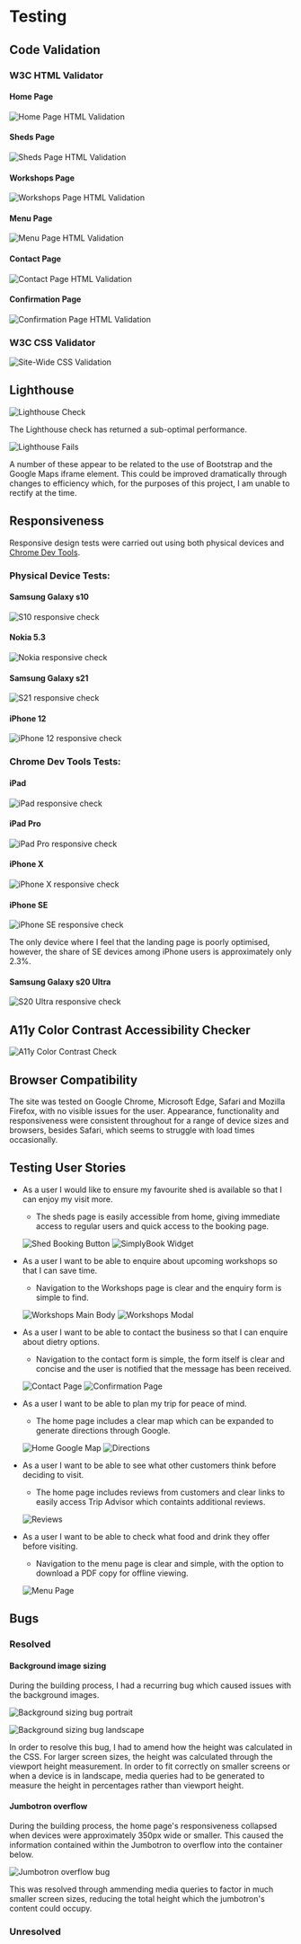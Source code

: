 # Testing 


## Code Validation 

### W3C HTML Validator

#### Home Page

![Home Page HTML Validation](documentation/testing/html-index.jpg)

#### Sheds Page

![Sheds Page HTML Validation](documentation/testing/html-sheds.jpg)

#### Workshops Page

![Workshops Page HTML Validation](documentation/testing/html-workshop.jpg)

#### Menu Page

![Menu Page HTML Validation](documentation/testing/html-menu.jpg)

#### Contact Page

![Contact Page HTML Validation](documentation/testing/html-contact.jpg)

#### Confirmation Page

![Confirmation Page HTML Validation](documentation/testing/html-confirmation.jpg)

### W3C CSS Validator 

![Site-Wide CSS Validation](documentation/testing/css-validation.jpg)

## Lighthouse 

![Lighthouse Check](documentation/testing/lighthouse-check.png)

The Lighthouse check has returned a sub-optimal performance. 

![Lighthouse Fails](documentation/testing/lighthouse-fails.jpg)

A number of these appear to be related to the use of Bootstrap and the Google Maps iframe element. This could be improved dramatically through changes to efficiency which, for the purposes of this project, I am unable to rectify at the time. 


## Responsiveness 

Responsive design tests were carried out using both physical devices and [Chrome Dev Tools](https://developer.chrome.com/docs/devtools/). 

### Physical Device Tests:

#### Samsung Galaxy s10

![S10 responsive check](documentation/testing/samsungs10.jpg)

#### Nokia 5.3

![Nokia responsive check](documentation/testing/nokia5-3.jpg)

#### Samsung Galaxy s21

![S21 responsive check](documentation/testing/ipad.jpg)

#### iPhone 12

![iPhone 12 responsive check](documentation/testing/iphone12.jpg)

### Chrome Dev Tools Tests:

#### iPad

![iPad responsive check](documentation/testing/ipad.jpg)

#### iPad Pro

![iPad Pro responsive check](documentation/testing/ipadpro.jpg)

#### iPhone X

![iPhone X responsive check](documentation/testing/iphonex.jpg)

#### iPhone SE

![iPhone SE responsive check](documentation/testing/iphonese.jpg)

The only device where I feel that the landing page is poorly optimised, however, the share of SE devices among iPhone users is approximately only 2.3%.

#### Samsung Galaxy s20 Ultra

![S20 Ultra responsive check](documentation/testing/s20ultra.jpg)


## A11y Color Contrast Accessibility Checker

![A11y Color Contrast Check](documentation/testing/contrast-check.jpg)


## Browser Compatibility

The site was tested on Google Chrome, Microsoft Edge, Safari and Mozilla Firefox, with no visible issues for the user. Appearance, functionality and responsiveness were consistent throughout for a range of device sizes and browsers, besides Safari, which seems to struggle with load times occasionally. 

## Testing User Stories 

* As a user I would like to ensure my favourite shed is available so that I can enjoy my visit more. 
    * The sheds page is easily accessible from home, giving immediate access to regular users and quick access to the booking page.  

    ![Shed Booking Button](documentation/testing/hero-image.jpg)
    ![SimplyBook Widget](documentation/testing/simplybook-modal.jpg)

* As a user I want to be able to enquire about upcoming workshops so that I can save time.
    * Navigation to the Workshops page is clear and the enquiry form is simple to find. 

    ![Workshops Main Body](documentation/testing/workshops-images.jpg)
    ![Workshops Modal](documentation/testing/workshop-modal.jpg)

* As a user I want to be able to contact the business so that I can enquire about dietry options. 
    * Navigation to the contact form is simple, the form itself is clear and concise and the user is notified that the message has been received. 

    ![Contact Page](documentation/testing/contact-form.jpg)
    ![Confirmation Page](documentation/testing/confirmation.jpg)

* As a user I want to be able to plan my trip for peace of mind. 
    * The home page includes a clear map which can be expanded to generate directions through Google. 

    ![Home Google Map](documentation/testing/google-map.jpg)
    ![Directions](documentation/testing/map-directions.jpg)

* As a user I want to be able to see what other customers think before deciding to visit. 
    * The home page includes reviews from customers and clear links to easily access Trip Advisor which containts additional reviews.

    ![Reviews](documentation/testing/reviews.jpg)

* As a user I want to be able to check what food and drink they offer before visiting. 
    * Navigation to the menu page is clear and simple, with the option to download a PDF copy for offline viewing. 

    ![Menu Page](documentation/testing/menu.jpg)

## Bugs

### Resolved

#### Background image sizing

During the building process, I had a recurring bug which caused issues with the background images. 

![Background sizing bug portrait](documentation/testing/background-height-issue.jpg)

![Background sizing bug landscape](documentation/testing/background-height-landscape.jpg)

In order to resolve this bug, I had to amend how the height was calculated in the CSS. For larger screen sizes, the height was calculated through the viewport height measurement. In order to fit correctly on smaller screens or when a device is in landscape, media queries had to be generated to measure the height in percentages rather than viewport height. 

#### Jumbotron overflow

During the building process, the home page's responsiveness collapsed when devices were approximately 350px wide or smaller. This caused the information contained within the Jumbotron to overflow into the container below. 

![Jumbotron overflow bug](documentation/testing/jumbotron-overflow.jpg)

This was resolved through ammending media queries to factor in much smaller screen sizes, reducing the total height which the jumbotron's content could occupy. 

### Unresolved

